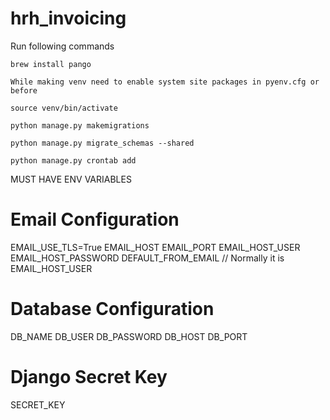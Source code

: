 # hrh_invoicing
Run following commands

    brew install pango

    While making venv need to enable system site packages in pyenv.cfg or before

    source venv/bin/activate

    python manage.py makemigrations   

    python manage.py migrate_schemas --shared

    python manage.py crontab add

MUST HAVE ENV VARIABLES
   
  # Email Configuration
  EMAIL_USE_TLS=True
  EMAIL_HOST
  EMAIL_PORT
  EMAIL_HOST_USER
  EMAIL_HOST_PASSWORD
  DEFAULT_FROM_EMAIL // Normally it is EMAIL_HOST_USER
  
  # Database Configuration
  DB_NAME
  DB_USER
  DB_PASSWORD
  DB_HOST
  DB_PORT
  
  # Django Secret Key
  SECRET_KEY
